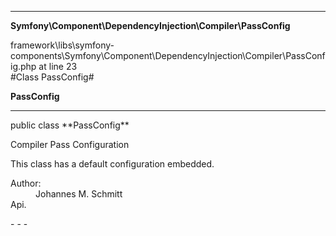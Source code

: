 - - -

**Symfony\Component\DependencyInjection\Compiler\PassConfig**
<div class="location">framework\libs\symfony-components\Symfony\Component\DependencyInjection\Compiler\PassConfig.php at line 23</div>
#Class PassConfig#

**PassConfig**


- - -

<p class="signature">public  class **PassConfig**</p>

<div class="comment" id="overview_description"><p>Compiler Pass Configuration</p><p>This class has a default configuration embedded.</p></div>

<dl>
<dt>Author:</dt>
<dd>Johannes M. Schmitt <schmittjoh@gmail.com></dd>
<dt>Api.</dt>
</dl>
- - -

